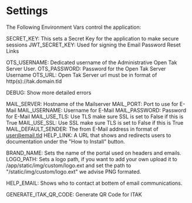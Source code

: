 # Settings
The Following Environment Vars control the application:


SECRET_KEY: This sets a Secret Key for the application to make secure sessions
JWT_SECRET_KEY: Used for signing the Email Password Reset Links 

OTS_USERNAME: Dedicated username of the Administrative Open Tak Server User.
OTS_PASSWORD: Password for the Open Tak Server Username
OTS_URL: Open Tak Server url must be in format of http(s)://tak.domain.tld

DEBUG: Show more detailed errors

MAIL_SERVER: Hostname of the Mailserver
MAIL_PORT: Port to use for E-Mail
MAIL_USERNAME: Username for E-Mail
MAIL_PASSWORD: Password for E-Mail
MAIL_USE_TLS: Use TLS make sure SSL is set to False if this is True
MAIL_USE_SSL: Use SSL make sure TLS is set to False if this is True
MAIL_DEFAULT_SENDER: The from E-Mail address in format of user@email.tld
HELP_LINK: A URL that shows and redirects users to documentation under the "How to Install" button.


BRAND_NAME: Sets the name of the portal used on headers and emails.
LOGO_PATH: Sets a logo path, if you want to add your own upload it to /app/static/img/custom/logo.ext and set the path to "/static/img/custom/logo.ext" we advise PNG formated.

HELP_EMAIL: Shows who to contact at bottem of email communications.


GENERATE_ITAK_QR_CODE: Generate QR Code for ITAK